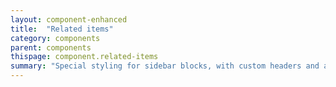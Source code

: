 ```yaml
---
layout: component-enhanced
title:  "Related items"
category: components
parent: components
thispage: component.related-items
summary: "Special styling for sidebar blocks, with custom headers and a different text size."
---
```

